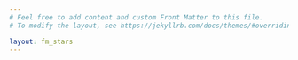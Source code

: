 ```yaml
---
# Feel free to add content and custom Front Matter to this file.
# To modify the layout, see https://jekyllrb.com/docs/themes/#overriding-theme-defaults

layout: fm_stars
---
```

